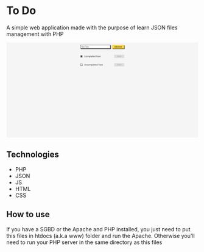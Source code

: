# To Do
A simple web application made with the purpose of learn JSON files management with PHP

<img src="./Interface.png" width="1280px">

## Technologies
- PHP
- JSON
- JS
- HTML
- CSS

## How to use
If you have a SGBD or the Apache and PHP installed, you just need to put this files in htdocs (a.k.a www) folder and run the Apache.
Otherwise you'll need to run your PHP server in the same directory as this files
